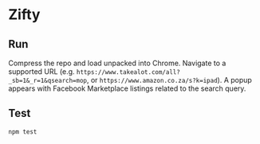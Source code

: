 # Zifty

## Run

Compress the repo and load unpacked into Chrome. Navigate to a supported URL (e.g. `https://www.takealot.com/all?_sb=1&_r=1&qsearch=mop`, or `https://www.amazon.co.za/s?k=ipad`). A popup appears with Facebook Marketplace listings related to the search query.

## Test

`npm test`
